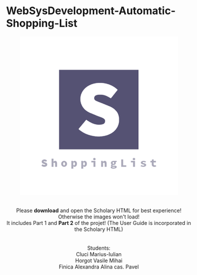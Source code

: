 # WebSysDevelopment-Automatic-Shopping-List
<span style="display:block;text-align:center">![alt text](https://raw.githubusercontent.com/mcluci/WebSysDevelopment---Automatic-Shopping-List/master/Logo.PNG)</span>
<br/>
<p align="center">
  Please <b>download</b> and open the Scholary HTML for best experience! Otherwise the images won't load!
<br/> It includes Part 1 and <b>Part 2</b> of the projet! (The User Guide is incorporated in the Scholary HTML)
<br/>
<br/>
<br/> Students:
<br/> Cluci Marius-Iulian
<br/> Horgot Vasile Mihai
<br/> Finica Alexandra Alina cas. Pavel
<br/> 
</p>
